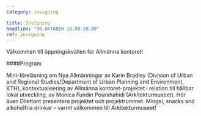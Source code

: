 ```yaml
---
category: invigning

title: Invigning
headline: "30 OKTOBER 18.00-20.00"
ref: invigning
---
```


Välkommen till öppningskvällen for Allmänna kontoret!

####Program

Mini-föreläsning om Nya Allmänningar av Karin Bradley (Division of Urban and Regional Studies/Department of Urban Planning and Environment, KTH), kontextualisering av Allmänna kontoret-projektet i relation till hållbar lokal utveckling, av Monica Fundin Pourshahidi (Arkitekturmuseet). Hör även Dilettant presentera projektet och projektrummet. Mingel, snacks and alkoholfria drinkar – varmt välkommen till Arkitekturmuseet!